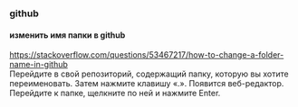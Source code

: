 ### github
#### изменить имя папки в github
https://stackoverflow.com/questions/53467217/how-to-change-a-folder-name-in-github  
Перейдите в свой репозиторий, содержащий папку, которую вы хотите переименовать.
Затем нажмите клавишу «.».
Появится веб-редактор. Перейдите к папке, щелкните по ней и нажмите Enter.

